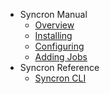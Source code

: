 - Syncron Manual
  - [Overview](/docs/intro.md)
  - [Installing](/docs/intro.md#installing)
  - [Configuring](/docs/intro.md#configuring)
  - [Adding Jobs](/docs/adding-jobs.md)
- Syncron Reference
  - [Syncron CLI](/docs/cli.md)
